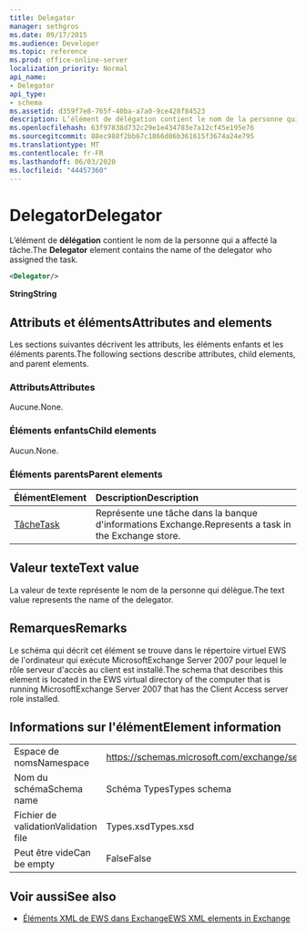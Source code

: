 ```yaml
---
title: Delegator
manager: sethgros
ms.date: 09/17/2015
ms.audience: Developer
ms.topic: reference
ms.prod: office-online-server
localization_priority: Normal
api_name:
- Delegator
api_type:
- schema
ms.assetid: d359f7e8-765f-40ba-a7a0-9ce428f84523
description: L’élément de délégation contient le nom de la personne qui a affecté la tâche.
ms.openlocfilehash: 63f97838d732c29e1e434783e7a12cf45e195e76
ms.sourcegitcommit: 88ec988f2bb67c1866d06b361615f3674a24e795
ms.translationtype: MT
ms.contentlocale: fr-FR
ms.lasthandoff: 06/03/2020
ms.locfileid: "44457360"
---
```

# <a name="delegator"></a><span data-ttu-id="9d2c9-103">Delegator</span><span class="sxs-lookup"><span data-stu-id="9d2c9-103">Delegator</span></span>

<span data-ttu-id="9d2c9-104">L’élément de **délégation** contient le nom de la personne qui a affecté la tâche.</span><span class="sxs-lookup"><span data-stu-id="9d2c9-104">The **Delegator** element contains the name of the delegator who assigned the task.</span></span> 
  
```xml
<Delegator/>
```

<span data-ttu-id="9d2c9-105">**String**</span><span class="sxs-lookup"><span data-stu-id="9d2c9-105">**String**</span></span>

## <a name="attributes-and-elements"></a><span data-ttu-id="9d2c9-106">Attributs et éléments</span><span class="sxs-lookup"><span data-stu-id="9d2c9-106">Attributes and elements</span></span>

<span data-ttu-id="9d2c9-107">Les sections suivantes décrivent les attributs, les éléments enfants et les éléments parents.</span><span class="sxs-lookup"><span data-stu-id="9d2c9-107">The following sections describe attributes, child elements, and parent elements.</span></span>
  
### <a name="attributes"></a><span data-ttu-id="9d2c9-108">Attributs</span><span class="sxs-lookup"><span data-stu-id="9d2c9-108">Attributes</span></span>

<span data-ttu-id="9d2c9-109">Aucune.</span><span class="sxs-lookup"><span data-stu-id="9d2c9-109">None.</span></span>
  
### <a name="child-elements"></a><span data-ttu-id="9d2c9-110">Éléments enfants</span><span class="sxs-lookup"><span data-stu-id="9d2c9-110">Child elements</span></span>

<span data-ttu-id="9d2c9-111">Aucun.</span><span class="sxs-lookup"><span data-stu-id="9d2c9-111">None.</span></span>
  
### <a name="parent-elements"></a><span data-ttu-id="9d2c9-112">Éléments parents</span><span class="sxs-lookup"><span data-stu-id="9d2c9-112">Parent elements</span></span>

|<span data-ttu-id="9d2c9-113">**Élément**</span><span class="sxs-lookup"><span data-stu-id="9d2c9-113">**Element**</span></span>|<span data-ttu-id="9d2c9-114">**Description**</span><span class="sxs-lookup"><span data-stu-id="9d2c9-114">**Description**</span></span>|
|:-----|:-----|
|[<span data-ttu-id="9d2c9-115">Tâche</span><span class="sxs-lookup"><span data-stu-id="9d2c9-115">Task</span></span>](task.md) <br/> |<span data-ttu-id="9d2c9-116">Représente une tâche dans la banque d'informations Exchange.</span><span class="sxs-lookup"><span data-stu-id="9d2c9-116">Represents a task in the Exchange store.</span></span>  <br/> |
   
## <a name="text-value"></a><span data-ttu-id="9d2c9-117">Valeur texte</span><span class="sxs-lookup"><span data-stu-id="9d2c9-117">Text value</span></span>

<span data-ttu-id="9d2c9-118">La valeur de texte représente le nom de la personne qui délègue.</span><span class="sxs-lookup"><span data-stu-id="9d2c9-118">The text value represents the name of the delegator.</span></span>
  
## <a name="remarks"></a><span data-ttu-id="9d2c9-119">Remarques</span><span class="sxs-lookup"><span data-stu-id="9d2c9-119">Remarks</span></span>

<span data-ttu-id="9d2c9-120">Le schéma qui décrit cet élément se trouve dans le répertoire virtuel EWS de l'ordinateur qui exécute MicrosoftExchange Server 2007 pour lequel le rôle serveur d'accès au client est installé.</span><span class="sxs-lookup"><span data-stu-id="9d2c9-120">The schema that describes this element is located in the EWS virtual directory of the computer that is running MicrosoftExchange Server 2007 that has the Client Access server role installed.</span></span>
  
## <a name="element-information"></a><span data-ttu-id="9d2c9-121">Informations sur l'élément</span><span class="sxs-lookup"><span data-stu-id="9d2c9-121">Element information</span></span>

|||
|:-----|:-----|
|<span data-ttu-id="9d2c9-122">Espace de noms</span><span class="sxs-lookup"><span data-stu-id="9d2c9-122">Namespace</span></span>  <br/> |https://schemas.microsoft.com/exchange/services/2006/types  <br/> |
|<span data-ttu-id="9d2c9-123">Nom du schéma</span><span class="sxs-lookup"><span data-stu-id="9d2c9-123">Schema name</span></span>  <br/> |<span data-ttu-id="9d2c9-124">Schéma Types</span><span class="sxs-lookup"><span data-stu-id="9d2c9-124">Types schema</span></span>  <br/> |
|<span data-ttu-id="9d2c9-125">Fichier de validation</span><span class="sxs-lookup"><span data-stu-id="9d2c9-125">Validation file</span></span>  <br/> |<span data-ttu-id="9d2c9-126">Types.xsd</span><span class="sxs-lookup"><span data-stu-id="9d2c9-126">Types.xsd</span></span>  <br/> |
|<span data-ttu-id="9d2c9-127">Peut être vide</span><span class="sxs-lookup"><span data-stu-id="9d2c9-127">Can be empty</span></span>  <br/> |<span data-ttu-id="9d2c9-128">False</span><span class="sxs-lookup"><span data-stu-id="9d2c9-128">False</span></span>  <br/> |
   
## <a name="see-also"></a><span data-ttu-id="9d2c9-129">Voir aussi</span><span class="sxs-lookup"><span data-stu-id="9d2c9-129">See also</span></span>

- [<span data-ttu-id="9d2c9-130">Éléments XML de EWS dans Exchange</span><span class="sxs-lookup"><span data-stu-id="9d2c9-130">EWS XML elements in Exchange</span></span>](ews-xml-elements-in-exchange.md)

